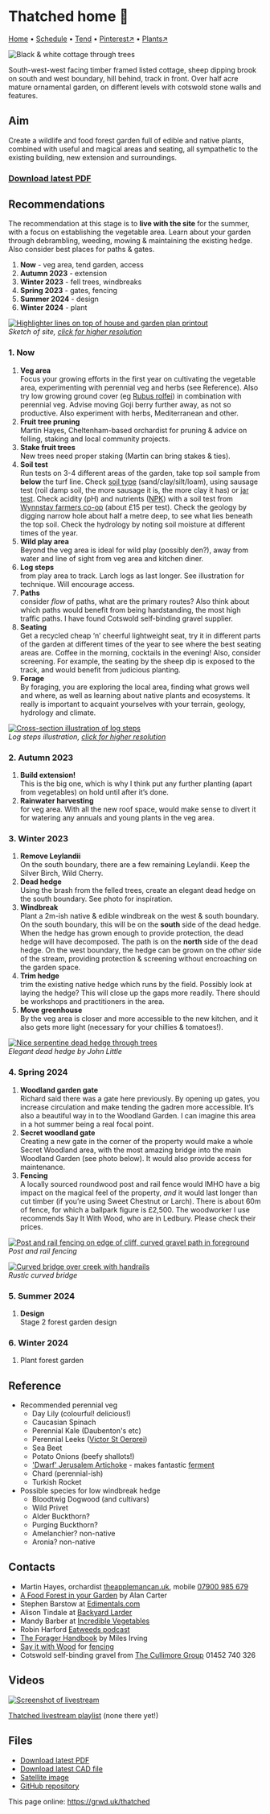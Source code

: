 # Thatched home 🏡

[Home](https://grwd.uk/thatched/) • [Schedule](https://grwd.uk/thatched/schedule) • [Tend](https://grwd.uk/thatched/tend) • [Pinterest↗](https://pinterest.co.uk/NatureWorksGarden/thatched) • [Plants↗](https://bit.ly/thatched-plants)

![Black & white cottage through trees](https://res.cloudinary.com/growdigital/image/upload/w_320/v1676366654/thatched/house-230213.jpg)

South-west-west facing timber framed listed cottage, sheep dipping brook on south and west boundary, hill behind, track in front. Over half acre mature ornamental garden, on different levels with cotswold stone walls and features. 

## Aim

Create a wildlife and food forest garden full of edible and native plants, combined with useful and magical areas and seating, all sympathetic to the existing building, new extension and surroundings.

### [Download latest PDF](https://github.com/growdigital/thatched/raw/main/thatched.pdf)

## Recommendations

The recommendation at this stage is to **live with the site** for the summer, with a focus on establishing the vegetable area. Learn about your garden through debrambling, weeding, mowing & maintaining the existing hedge. Also consider best places for paths & gates.

1. **Now** - veg area, tend garden, access
2. **Autumn 2023** - extension
3. **Winter 2023** - fell trees, windbreaks
4. **Spring 2023** - gates, fencing 
5. **Summer 2024** - design
6. **Winter 2024** - plant

[![Highlighter lines on top of house and garden plan printout](https://res.cloudinary.com/growdigital/image/upload/w_420/v1676571538/thatched/highlighter.jpg)](https://res.cloudinary.com/growdigital/image/upload/v1676571538/thatched/highlighter.jpg)  
_Sketch of site, [click for higher resolution]()_

### 1. Now

1. **Veg area**<br>Focus your growing efforts in the first year on cultivating the vegetable area, experimenting with perennial veg and herbs (see Reference). Also try low growing ground cover (eg [Rubus rolfei](https://pfaf.org/user/plant.aspx?latinname=Rubus+rolfei)) in combination with perennial veg. Advise moving Goji berry further away, as not so productive. Also experiment with herbs, Mediterranean and other.
2. **Fruit tree pruning**<br>Martin Hayes, Cheltenham-based orchardist for pruning & advice on felling, staking and local community projects.
3. **Stake fruit trees**<br>New trees need proper staking (Martin can bring stakes & ties).
4. **Soil test**<br>Run tests on 3-4 different areas of the garden, take top soil sample from **below** the turf line. Check [soil type](https://www.wynnstay.co.uk/wynnstaystores/wynnstay-tetbury/) (sand/clay/silt/loam), using sausage test (roil damp soil, the more sausage it is, the more clay it has) or [jar test](https://hgic.clemson.edu/factsheet/soil-texture-analysis-the-jar-test/). Check acidity (pH) and nutrients ([NPK](https://en.wikipedia.org/wiki/Labeling_of_fertilizer#The_NPK_analysis_label)) with a soil test from [Wynnstay farmers co-op](https://www.wynnstay.co.uk/wynnstaystores/wynnstay-tetbury/) (about £15 per test). Check the geology by digging narrow hole about half a metre deep, to see what lies beneath the top soil. Check the hydrology by noting soil moisture at different times of the year.
5. **Wild play area**<br>Beyond the veg area is ideal for wild play (possibly den?), away from water and line of sight from veg area and kitchen diner.
6. **Log steps**<br>from play area to track. Larch logs as last longer. See illustration for technique. Will encourage access.
7. **Paths**<br>consider _flow_ of paths, what are the primary routes? Also think about which paths would benefit from being hardstanding, the most high traffic paths. I have found Cotswold self-binding gravel supplier.
8. **Seating**<br>Get a recycled cheap ‘n’ cheerful lightweight seat, try it in different parts of the garden at different times of the year to see where the best seating areas are. Coffee in the morning, cocktails in the evening! Also, consider screening. For example, the seating by the sheep dip is exposed to the track, and would benefit from judicious planting.
9. **Forage**<br>By foraging, you are exploring the local area, finding what grows well and where, as well as learning about native plants and ecosystems. It really is important to acquaint yourselves with your terrain, geology, hydrology and climate.

[![Cross-section illustration of log steps](https://res.cloudinary.com/growdigital/image/upload/w_420/v1653037103/clifftop/log-steps.jpg)](https://res.cloudinary.com/growdigital/image/upload/v1653037103/clifftop/log-steps.jpg)  
_Log steps illustration, [click for higher resolution](https://res.cloudinary.com/growdigital/image/upload/v1653037103/clifftop/log-steps.jpg)_

### 2. Autumn 2023

1. **Build extension!**<br>This is the big one, which is why I think put any further planting (apart from vegetables) on hold until after it’s done.
2. **Rainwater harvesting**<br>for veg area. With all the new roof space, would make sense to divert it for watering any annuals and young plants in the veg area.

### 3. Winter 2023

1. **Remove Leylandii**<br>On the south boundary, there are a few remaining Leylandii. Keep the Silver Birch, Wild Cherry. 
2. **Dead hedge**<br>Using the brash from the felled trees, create an elegant dead hedge on the south boundary. See photo for inspiration. 
2. **Windbreak**<br>Plant a 2m-ish native & edible windbreak on the west & south boundary. On the south boundary, this will be on the **south** side of the dead hedge. When the hedge has grown enough to provide protection, the dead hedge will have decomposed. The path is on the **north** side of the dead hedge. On the west boundary, the hedge can be grown on the _other_ side of the stream, providing protection & screening without encroaching on the garden space. 
3. **Trim hedge**<br>trim the existing native hedge which runs by the field. Possibly look at laying the hedge? This will close up the gaps more readily. There should be workshops and practitioners in the area.
4. **Move greenhouse**<br>By the veg area is closer and more accessible to the new kitchen, and it also gets more light (necessary for your chillies & tomatoes!).

[![Nice serpentine dead hedge through trees](https://res.cloudinary.com/growdigital/image/upload/w_320/v1588061045/john-little-dead-hedge.jpg)](https://res.cloudinary.com/growdigital/image/upload/v1588061045/john-little-dead-hedge.jpg)  
_Elegant dead hedge by John Little_ 

### 4. Spring 2024

1. **Woodland garden gate**<br>Richard said there was a gate here previously. By opening up gates, you increase circulation and make tending the gadren more accessible. It’s also a beautiful way in to the Woodland Garden. I can imagine this area in a hot summer being a real focal point.
2. **Secret woodland gate**<br> Creating a new gate in the corner of the property would make a whole Secret Woodland area, with the most amazing  bridge into the main Woodland Garden (see photo below). It would also provide access for maintenance.
3. **Fencing**<br>A locally sourced roundwood post and rail fence would IMHO have a big impact on the magical feel of the property, _and_ it would last longer than cut timber (if you’re using Sweet Chestnut or Larch). There is about 60m of fence, for which a ballpark figure is £2,500. The woodworker I use recommends Say It With Wood, who are in Ledbury. Please check their prices.

[![Post and rail fencing on edge of cliff, curved gravel path in foreground](https://res.cloudinary.com/growdigital/image/upload/w_320/v1676582092/clifftop/post-rail-fencing-crop-220419.jpg)](https://res.cloudinary.com/growdigital/image/upload/v1676582092/clifftop/post-rail-fencing-crop-220419.jpg)  
_Post and rail fencing_

[![Curved bridge over creek with handrails](https://res.cloudinary.com/growdigital/image/upload/w_320/v1676636205/thatched/rustic-curved-bridge.jpg)](https://res.cloudinary.com/growdigital/image/upload/v1676636205/thatched/rustic-curved-bridge.jpg)  
_Rustic curved bridge_

### 5. Summer 2024

1. **Design**<br>Stage 2 forest garden design

### 6. Winter 2024

1. Plant forest garden

## Reference

* Recommended perennial veg 
    * Day Lily (colourful! delicious!)
    * Caucasian Spinach
    * Perennial Kale (Daubenton's etc)
    * Perennial Leeks ([Victor St Oerprei](https://backyardlarder.co.uk/shop/perennial-leek-st-victor-x-oerprei/))
    * Sea Beet
    * Potato Onions (beefy shallots!)
    * ['Dwarf' Jerusalem Artichoke](https://backyardlarder.co.uk/shop/jerusalem-artichoke-dwarf-plant/) - makes fantastic [ferment](https://simp.ly/p/n7mJCY) 
    * Chard (perennial-ish)
    * Turkish Rocket
* Possible species for low windbreak hedge
    * Bloodtwig Dogwood (and cultivars)
    * Wild Privet
    * Alder Buckthorn?
    * Purging Buckthorn?
    * Amelanchier? non-native
    * Aronia? non-native

## Contacts

* Martin Hayes, orchardist [theapplemancan.uk](), mobile [07900 985 679](tel:+447900985679)
* [A Food Forest in your Garden](https://www.foodforest.garden/product/book/) by Alan Carter
* Stephen Barstow at [Edimentals.com](http://www.edimentals.com/blog/)
* Alison Tindale at [Backyard Larder](https://backyardlarder.co.uk/)
* Mandy Barber at [Incredible Vegetables](https://www.incrediblevegetables.co.uk/)
* Robin Harford [Eatweeds podcast](https://www.eatweeds.co.uk/podcast)
* [The Forager Handbook](https://www.milesirving.com/author) by Miles Irving
* [Say it with Wood](https://www.facebook.com/sayitwithwoodchestnut/) for [fencing](https://www.sayitwithwood.co.uk/cleft-chestnut-products/cleft-mortised-post-rail/)
* Cotswold self-binding gravel from [The Cullimore Group](https://www.cullimoregroup.co.uk/) 01452 740 326

## Videos

[![Screenshot of livestream](https://res.cloudinary.com/growdigital/image/upload/w_320/v1676640758/thatched/thatched-playlist.jpg)](https://bit.ly/thatched-playlist)

[Thatched livestream playlist](https://bit.ly/thatched-playlist) (none there yet!)

## Files

* [Download latest PDF](https://github.com/growdigital/thatched/raw/main/thatched.pdf)
* [Download latest CAD file](https://downgit.github.io/#/home?url=https://github.com/growdigital/thatched/blob/main/thatched.dxf)
* [Satellite image](https://github.com/growdigital/thatched/raw/main/satellite.jpg)
* [GitHub repository](https://github.com/growdigital/thatched)

This page online: <https://grwd.uk/thatched>
